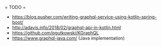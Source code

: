 = TODO =

* https://blog.pusher.com/writing-graphql-service-using-kotlin-spring-boot/
* http://adavis.info/2018/02/graphql-api-in-kotlin.html
* https://github.com/pgutkowski/KGraphQL
* https://www.graphql-java.com/ (Java implementation)
